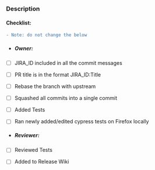 ### Description

#### Checklist: 
```diff
- Note: do not change the below
```

- ##### Owner:

- [ ] JIRA_ID included in all the commit messages
- [ ] PR title is in the format JIRA_ID:Title
- [ ] Rebase the branch with upstream
- [ ] Squashed all commits into a single commit
- [ ] Added Tests
- [ ] Ran newly added/edited cypress tests on Firefox locally
  

- ##### Reviewer:

- [ ] Reviewed Tests
- [ ] Added to Release Wiki

